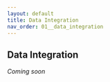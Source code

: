 ```yaml
---
layout: default
title: Data Integration
nav_order: 01__data_integration
---
```


Data Integration
---

_Coming soon_